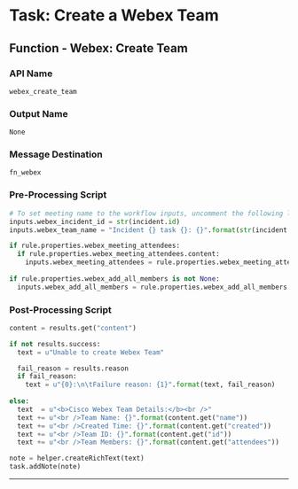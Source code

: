 <!--
    DO NOT MANUALLY EDIT THIS FILE
    THIS FILE IS AUTOMATICALLY GENERATED WITH resilient-sdk codegen
-->

# Task: Create a Webex Team

## Function - Webex: Create Team

### API Name
`webex_create_team`

### Output Name
`None`

### Message Destination
`fn_webex`

### Pre-Processing Script
```python
# To set meeting name to the workflow inputs, uncomment the following lines
inputs.webex_incident_id = str(incident.id)
inputs.webex_team_name = "Incident {} task {}: {}".format(str(incident.id),  str(task.id), incident.name) if rule.properties.webex_team_name is None else rule.properties.webex_team_name

if rule.properties.webex_meeting_attendees:
  if rule.properties.webex_meeting_attendees.content:
    inputs.webex_meeting_attendees = rule.properties.webex_meeting_attendees.content
    
if rule.properties.webex_add_all_members is not None:
  inputs.webex_add_all_members = rule.properties.webex_add_all_members
```

### Post-Processing Script
```python
content = results.get("content")

if not results.success:
  text = u"Unable to create Webex Team"

  fail_reason = results.reason
  if fail_reason:
    text = u"{0}:\n\tFailure reason: {1}".format(text, fail_reason)
    
else:
  text  = u"<b>Cisco Webex Team Details:</b><br />"
  text += u"<br />Team Name: {}".format(content.get("name"))
  text += u"<br />Created Time: {}".format(content.get("created"))
  text += u"<br />Team ID: {}".format(content.get("id"))
  text += u"<br />Team Members: {}".format(content.get("attendees"))

note = helper.createRichText(text)
task.addNote(note)

```

---

